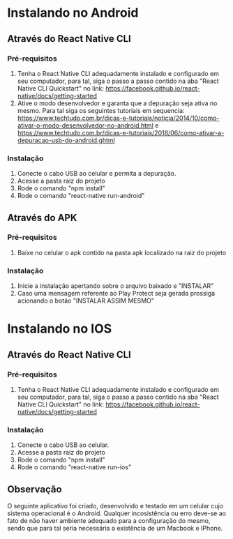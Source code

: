 # Instalando no Android

## Através do React Native CLI


### Pré-requisitos

1. Tenha o React Native CLI adequadamente instalado e configurado em seu computador, para tal, siga o passo a passo contido na aba "React Native CLI Quickstart" no link: https://facebook.github.io/react-native/docs/getting-started
2. Ative o modo desenvolvedor e garanta que a depuração seja ativa no mesmo. Para tal siga os seguintes tutoriais em sequencia: https://www.techtudo.com.br/dicas-e-tutoriais/noticia/2014/10/como-ativar-o-modo-desenvolvedor-no-android.html e https://www.techtudo.com.br/dicas-e-tutoriais/2018/06/como-ativar-a-depuracao-usb-do-android.ghtml
### Instalação

1. Conecte o cabo USB ao celular e permita a depuração.
2. Acesse a pasta raiz do projeto
3. Rode o comando "npm install"
4. Rode o comando "react-native run-android"

## Através do APK

### Pré-requisitos

1. Baixe no celular o apk contido na pasta apk localizado na raiz do projeto

### Instalação
1. Inicie a instalação apertando sobre o arquivo baixado e "INSTALAR"
2. Caso uma mensagem referente ao Play Protect seja gerada prossiga acionando o botão "INSTALAR ASSIM MESMO"


# Instalando no IOS

## Através do React Native CLI


### Pré-requisitos

1. Tenha o React Native CLI adequadamente instalado e configurado em seu computador, para tal, siga o passo a passo contido na aba "React Native CLI Quickstart" no link: https://facebook.github.io/react-native/docs/getting-started

### Instalação

1. Conecte o cabo USB ao celular.
2. Acesse a pasta raiz do projeto
3. Rode o comando "npm install"
3. Rode o comando "react-native run-ios"

## Observação

O seguinte aplicativo foi criado, desenvolvido e testado em um celular cujo sistema operacional é o Android. Qualquer incosistência ou erro deve-se ao fato de não haver ambiente adequado para a configuração do mesmo, sendo que para tal seria necessária a existência de um Macbook e IPhone.
